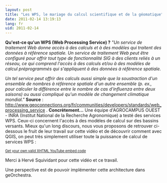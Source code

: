 ```yaml
---
layout: post
title: "Les WPS, le mariage du calcul scientifique et de la géomatique"
date: 2011-02-14 13:19:13
lang: fr
uid: 2011-02-14
---
```


<p><strong>Qu'est-ce qu'un WPS (Web Processing Service) ?</strong> <em>&quot;Un
service de traitement Web donne accès à des calculs et à des modèles qui
traitent des données à référence spatiale. Un service de traitement Web peut
être configuré pour offrir tout type de fonctionnalité SIG à des clients reliés
à un réseau, ce qui comprend l'accès à des calculs et/ou à des modèles de
calcul préprogrammés qui s'appliquent à des données à référence spatiale.

<!--more-->

Un tel service peut offrir des calculs aussi simple que la soustraction d'un
ensemble de nombres à référence spatiale d'un autre ensemble (p. ex., pour
calculer la différence entre le nombre de cas d'influenza entre deux saisons)
ou aussi compliqué qu'un modèle de changement climatique mondial.&quot;</em>
<strong>Source</strong> : <a href="http://www.geoconnections.org/fr/communities/developers/standards/web_processing_service" hreflang="fr">http://www.geoconnections.org/fr/communities/developers/standards/web_processing_service</a>
. <strong>Concrètement...</strong> Une équipe d'AGROCAMPUS OUEST - INRA
(Institut National de la Recherche Agronomique) a testé des services WPS.
Ceux-ci concernent l'accès à des modèles de calcul sur des bassins versants.
Mieux qu'un long discours, nous vous proposons de retrouver ci-dessous le fruit
de leur travail sur cette vidéo et de découvrir comment avec QGIS, on peut très
simplement utiliser toute la puissance de calcul de services WPS :</p>
<object type="application/x-shockwave-flash" style="width:480px; height:390px;" data="http://www.youtube.com/v/3kKD1610gng"><param name="movie" value="http://www.youtube.com/v/3kKD1610gng" /></object>
<div style="font-size: 0.8em"><a href="http://www.tools4noobs.com/online_tools/youtube_xhtml/">Get your own valid
XHTML YouTube embed code</a></div>
<p>Merci à Hervé Squividant pour cette vidéo et ce travail.</p>
<p>Une perspective est de pouvoir implémenter cette architecture dans
geOrchestra.</p>
